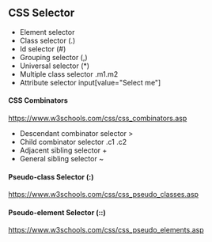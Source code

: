 ## CSS Selector

- Element selector
- Class selector (.)
- Id selector (#)
- Grouping selector (,)
- Universal selector (*)
- Multiple class selector .m1.m2
- Attribute selector input[value="Select me"]

#### CSS Combinators
https://www.w3schools.com/css/css_combinators.asp

- Descendant combinator selector >
- Child combinator selector .c1 .c2
- Adjacent sibling selector +
- General sibling selector ~

#### Pseudo-class Selector (:)
https://www.w3schools.com/css/css_pseudo_classes.asp

#### Pseudo-element Selector (::)
https://www.w3schools.com/css/css_pseudo_elements.asp